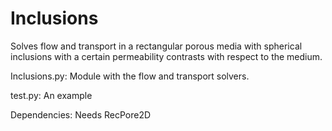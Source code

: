 # Inclusions
Solves flow and transport in a rectangular porous media with spherical inclusions with a certain permeability contrasts with respect to the medium.

Inclusions.py: Module with the flow and transport solvers.

test.py: An example

Dependencies: Needs RecPore2D